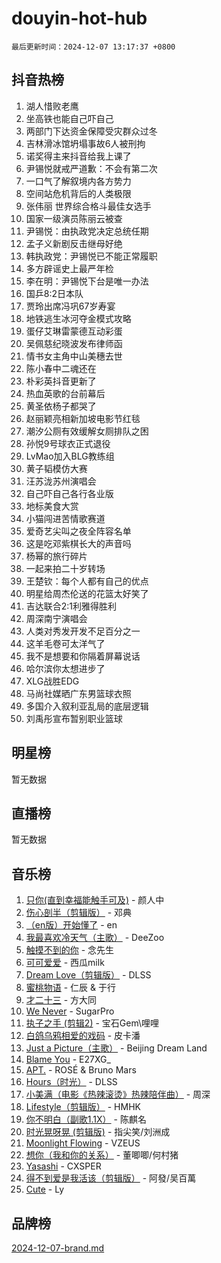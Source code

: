 # douyin-hot-hub

`最后更新时间：2024-12-07 13:17:37 +0800`

## 抖音热榜

1. 湖人惜败老鹰
1. 坐高铁也能自己吓自己
1. 两部门下达资金保障受灾群众过冬
1. 吉林滑冰馆坍塌事故6人被刑拘
1. 诺奖得主来抖音给我上课了
1. 尹锡悦就戒严道歉：不会有第二次
1. 一口气了解叙境内各方势力
1. 空间站危机背后的人类极限
1. 张伟丽 世界综合格斗最佳女选手
1. 国家一级演员陈丽云被查
1. 尹锡悦：由执政党决定总统任期
1. 孟子义新剧反击继母好绝
1. 韩执政党：尹锡悦已不能正常履职
1. 多方辟谣史上最严年检
1. 李在明：尹锡悦下台是唯一办法
1. 国乒8:2日本队
1. 贾玲出席冯巩67岁寿宴
1. 地铁逃生冰河夺金模式攻略
1. 蛋仔艾琳雷蒙德互动彩蛋
1. 吴佩慈纪晓波发布律师函
1. 情书女主角中山美穗去世
1. 陈小春中二魂还在
1. 朴彩英抖音更新了
1. 热血英歌的台前幕后
1. 黄圣依杨子都哭了
1. 赵丽颖亮相新加坡电影节红毯
1. 潮汐公厕有效缓解女厕排队之困
1. 孙悦9号球衣正式退役
1. LvMao加入BLG教练组
1. 黄子韬模仿大赛
1. 汪苏泷苏州演唱会
1. 自己吓自己各行各业版
1. 地标美食大赏
1. 小猫闯进苦情歌赛道
1. 爱奇艺尖叫之夜全阵容名单
1. 这是吃邓紫棋长大的声音吗
1. 杨幂的旅行碎片
1. 一起来拍二十岁转场
1. 王楚钦：每个人都有自己的优点
1. 明星给周杰伦送的花篮太好笑了
1. 吉达联合2:1利雅得胜利
1. 周深南宁演唱会
1. 人类对秀发开发不足百分之一
1. 这羊毛卷可太洋气了
1. 我不是想要和你隔着屏幕说话
1. 哈尔滨你太想进步了
1. XLG战胜EDG
1. 马尚社媒晒广东男篮球衣照
1. 多国介入叙利亚乱局的底层逻辑
1. 刘禹彤宣布暂别职业篮球

## 明星榜

暂无数据

## 直播榜

暂无数据

## 音乐榜

1. [只你(直到幸福能触手可及)](https://sf5-hl-cdn-tos.douyinstatic.com/obj/tos-cn-ve-2774/o0lBkRDzFTeaVSUz3ZZSCBVtZ5DIMQGfgmEAuE) - 颜人中
1. [伤心剖半（剪辑版）](https://sf5-hl-cdn-tos.douyinstatic.com/obj/tos-cn-ve-2774/oE3a4kLafIGYPYIFXlEAefIrO0MvzyEDgbuTmC) - 邓典
1. [（en版）开始懂了](https://sf5-hl-cdn-tos.douyinstatic.com/obj/tos-cn-ve-2774/ow9G4MKH32zBIDHGvNiTAimWsAJB5QxhCIfIME) - en
1. [我最喜欢冷天气（主歌）](https://sf5-hl-cdn-tos.douyinstatic.com/obj/tos-cn-ve-2774/ogd10efzCApmGsmwZRmIKrEMfCZLg7MycZu3ew) - DeeZoo
1. [触摸不到的你](https://sf5-hl-cdn-tos.douyinstatic.com/obj/tos-cn-ve-2774/oUBR0G6KDYpIwoshClFdQfZDNBfTnrBQE7gXtN) - 念先生
1. [可可爱爱](https://sf3-cdn-tos.douyinstatic.com/obj/tos-cn-ve-2774/0deb1e75aea643b9927ba26aaafa29dd) - 西瓜milk
1. [Dream Love（剪辑版）](https://sf5-hl-cdn-tos.douyinstatic.com/obj/tos-cn-ve-2774/oUn3DKyIgBFIsCFZmAMM8qSJyMtlgLfoPqyDEe) - DLSS
1. [蜜桃物语](https://sf6-cdn-tos.douyinstatic.com/obj/tos-cn-ve-2774/oIhOSCZtIACtYU4XQkngiW9kCBfVD1Fz9IYeqL) - 仁辰 & 于行
1. [才二十三](https://sf5-hl-cdn-tos.douyinstatic.com/obj/tos-cn-ve-2774/okABdOmMEBYDDBvkgYQ5JfEqFtCZvQxf4aRjDI) - 方大同
1. [We Never](https://sf5-hl-cdn-tos.douyinstatic.com/obj/tos-cn-ve-2774/oYLBiAAjcW4piyuLIQDxifdGmlRbzMBd2gbsQy) - SugarPro
1. [执子之手 (剪辑2)](https://sf5-hl-cdn-tos.douyinstatic.com/obj/tos-cn-ve-2774/oUoZLQjCc31XzqsBnBQUNgeKtYPBcgbFDwtfcu) - 宝石Gem\哩哩
1. [白鸽乌鸦相爱的戏码](https://sf5-hl-cdn-tos.douyinstatic.com/obj/tos-cn-ve-2774/oMVVEf6eDAOmFtNtCsEqKpIorBDM8Nkg6TZRqC) - 皮卡潘
1. [Just a Picture（主歌）](https://sf5-hl-cdn-tos.douyinstatic.com/obj/tos-cn-ve-2774/oc0usFBZCDnAGbtQig7oCaDsQfCYjcAEfWYQkF) - Beijing Dream Land
1. [Blame You](https://sf5-hl-cdn-tos.douyinstatic.com/obj/tos-cn-ve-2774/oAceIDVL0BC2DJC0Qwi8AZnQAtBgZBbMMpfdzi) - E27XG_
1. [APT.](https://sf5-hl-cdn-tos.douyinstatic.com/obj/tos-cn-ve-2774/ooHxBnfDQIxBZontIlGfpTy5PBxCgEccFO1OMg) - ROSÉ & Bruno Mars
1. [Hours（时光）](https://sf5-hl-cdn-tos.douyinstatic.com/obj/tos-cn-ve-2774/oES9g0DgeYmDFDVCLNfBZZsnLvGF4utxCEAm1Q) - DLSS
1. [小美满（电影《热辣滚烫》热辣陪伴曲）](https://sf5-hl-cdn-tos.douyinstatic.com/obj/tos-cn-ve-2774/o0GAn2lSgfZIDUgtevCGDQYnFg4CwnrBaxbTZL) - 周深
1. [Lifestyle（剪辑版）](https://sf5-hl-cdn-tos.douyinstatic.com/obj/tos-cn-ve-2774/owfqGgjwG3V5lCLaAIezFMeg3LtuKNBaZKgzPV) - HMHK
1. [你不明白（副歌1.1X）](https://sf5-hl-cdn-tos.douyinstatic.com/obj/tos-cn-ve-2774/o4LBQK7fIoonFBCeIzPNZvHDgEDtQ2ErnrKvM1) - 陈麒名
1. [时光晃呀晃 (剪辑版)](https://sf5-hl-cdn-tos.douyinstatic.com/obj/tos-cn-ve-2774/o8ACeQem3gwI1x3GIYGAfKG0LJebKFRJDwRwyW) - 指尖笑/刘洲成
1. [Moonlight Flowing](https://sf5-hl-cdn-tos.douyinstatic.com/obj/tos-cn-ve-2774/oopZsCtRnQgOhEYmv9FfBBgwmeaQmWQQZED9tN) - VZEUS
1. [想你（我和你的关系）](https://sf5-hl-cdn-tos.douyinstatic.com/obj/tos-cn-ve-2774/o8QxhcOBDYYX0zqKCjFVQXZ3RBffnRBQEogitG) - 董唧唧/何村猪
1. [Yasashi](https://sf5-hl-cdn-tos.douyinstatic.com/obj/tos-cn-ve-2774/oEIqAlutRBGQZgZf2VMCuFEBmaD2bgJG6fCQaQ) - CXSPER
1. [得不到爱是我活该（剪辑版）](https://sf5-hl-cdn-tos.douyinstatic.com/obj/tos-cn-ve-2774/os0cIhiBc3fAa9kPjzM5WTrMggiK3sBnZDAwpQ) - 阿發/吴百萬
1. [Cute](https://sf5-hl-cdn-tos.douyinstatic.com/obj/tos-cn-ve-2774/o4IbIzHWKAAB4wsS5qMBRiiAlEBGTpQRNfFvuo) - Ly

## 品牌榜

[2024-12-07-brand.md](2024-12-07-brand.md)
